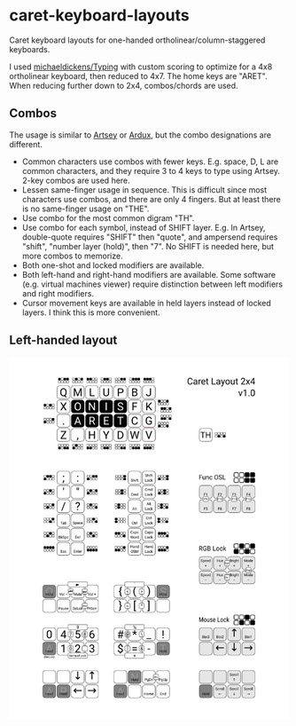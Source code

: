 # caret-keyboard-layouts
Caret keyboard layouts for one-handed ortholinear/column-staggered keyboards.

I used [michaeldickens/Typing](https://github.com/michaeldickens/Typing) with custom scoring to optimize for a 4x8 ortholinear keyboard, then reduced to 4x7.  The home keys are "ARET".  When reducing further down to 2x4, combos/chords are used.

## Combos
The usage is similar to [Artsey](https://artsey.io/) or [Ardux](https://ardux.io/), but the combo designations are different.

* Common characters use combos with fewer keys.  E.g. space, D, L are common characters, and they require 3 to 4 keys to type using Artsey.  2-key combos are used here.
* Lessen same-finger usage in sequence.  This is difficult since most characters use combos, and there are only 4 fingers.  But at least there is no same-finger usage on "THE".
* Use combo for the most common digram "TH".
* Use combo for each symbol, instead of SHIFT layer.  E.g. In Artsey, double-quote requires "SHIFT" then "quote", and ampersend requires "shift", "number layer (hold)", then "7".  No SHIFT is needed here, but more combos to memorize.
* Both one-shot and locked modifiers are available.
* Both left-hand and right-hand modifiers are available.  Some software (e.g. virtual machines viewer) require distinction between left modifiers and right modifiers.
* Cursor movement keys are available in held layers instead of locked layers.  I think this is more convenient.

## Left-handed layout
![Caret 2x4](./Caret%202x4.svg)
